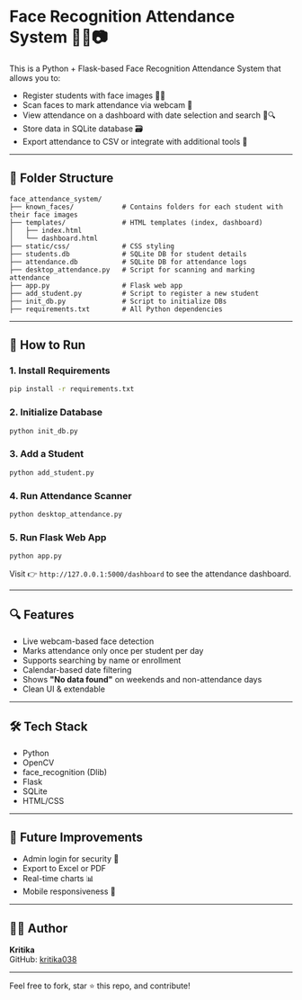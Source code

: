 
# Face Recognition Attendance System 🧑‍💼📷

This is a Python + Flask-based Face Recognition Attendance System that allows you to:

- Register students with face images 🧑‍🎓
- Scan faces to mark attendance via webcam 🎥
- View attendance on a dashboard with date selection and search 📅🔍
- Store data in SQLite database 🗃️
- Export attendance to CSV or integrate with additional tools 🧾

---

## 📁 Folder Structure

```
face_attendance_system/
├── known_faces/            # Contains folders for each student with their face images
├── templates/              # HTML templates (index, dashboard)
│   ├── index.html
│   └── dashboard.html
├── static/css/             # CSS styling
├── students.db             # SQLite DB for student details
├── attendance.db           # SQLite DB for attendance logs
├── desktop_attendance.py   # Script for scanning and marking attendance
├── app.py                  # Flask web app
├── add_student.py          # Script to register a new student
├── init_db.py              # Script to initialize DBs
├── requirements.txt        # All Python dependencies
```

---

## 🚀 How to Run

### 1. Install Requirements
```bash
pip install -r requirements.txt
```

### 2. Initialize Database
```bash
python init_db.py
```

### 3. Add a Student
```bash
python add_student.py
```

### 4. Run Attendance Scanner
```bash
python desktop_attendance.py
```

### 5. Run Flask Web App
```bash
python app.py
```

Visit 👉 `http://127.0.0.1:5000/dashboard` to see the attendance dashboard.

---

## 🔍 Features

- Live webcam-based face detection
- Marks attendance only once per student per day
- Supports searching by name or enrollment
- Calendar-based date filtering
- Shows **"No data found"** on weekends and non-attendance days
- Clean UI & extendable

---

## 🛠 Tech Stack

- Python
- OpenCV
- face_recognition (Dlib)
- Flask
- SQLite
- HTML/CSS

---

## 🧠 Future Improvements

- Admin login for security 🔐
- Export to Excel or PDF
- Real-time charts 📊
- Mobile responsiveness 📱

---

## 🧑‍💻 Author

**Kritika**  
GitHub: [kritika038](https://github.com/kritika038)

---

Feel free to fork, star ⭐ this repo, and contribute!

